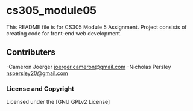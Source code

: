 # cs305_module05
This README file is for CS305 Module 5 Assignment. Project consists of creating code for front-end web development. 

## Contributers
-Cameron Joerger <joerger.cameron@gmail.com>
-Nicholas Persley <nspersley20@gmail.com>

### License and Copyright
 Licensed under the [GNU GPLv2 License]
